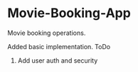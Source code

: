 # Movie-Booking-App
Movie booking operations.

Added basic implementation.
ToDo
1) Add user auth and security

